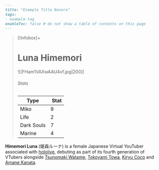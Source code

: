 ```markdown
---
title: "Example Title Nanora"
tags:
- example-tag
enableToc: false # do not show a table of contents on this page
---
```

> [!infobox]+  
> # Luna Himemori
> ![[FHam1VAXwAAU4vf.jpg|200]]  
> ###### Stats  
> Type |  Stat |  
> ---|---|  
> Miko | 9 |  
> Life | 2 |  
> Dark Souls | 7 |  
> Marine | 4 |

**Himemori Luna** (姫森ルーナ) is a female Japanese Virtual YouTuber associated with [hololive](https://virtualyoutuber.fandom.com/wiki/Hololive "Hololive"), debuting as part of its fourth generation of VTubers alongside [Tsunomaki Watame](https://virtualyoutuber.fandom.com/wiki/Tsunomaki_Watame "Tsunomaki Watame"), [Tokoyami Towa](https://virtualyoutuber.fandom.com/wiki/Tokoyami_Towa "Tokoyami Towa"), [Kiryu Coco](https://virtualyoutuber.fandom.com/wiki/Kiryu_Coco "Kiryu Coco") and [Amane Kanata](https://virtualyoutuber.fandom.com/wiki/Amane_Kanata "Amane Kanata").